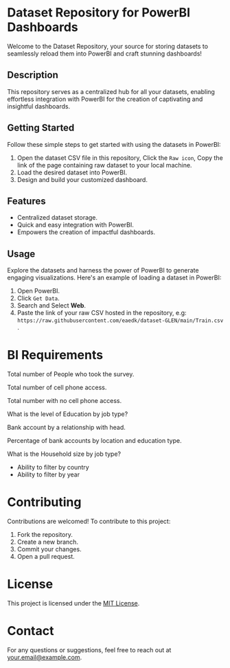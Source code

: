 # Dataset Repository for PowerBI Dashboards

Welcome to the Dataset Repository, your source for storing datasets to seamlessly reload them into PowerBI and craft stunning dashboards!

## Description

This repository serves as a centralized hub for all your datasets, enabling effortless integration with PowerBI for the creation of captivating and insightful dashboards.

## Getting Started

Follow these simple steps to get started with using the datasets in PowerBI:

1. Open the dataset CSV file in this repository, Click the `Raw icon`, Copy the link of the page containing raw dataset to your local machine.
2. Load the desired dataset into PowerBI.
3. Design and build your customized dashboard.

## Features

- Centralized dataset storage.
- Quick and easy integration with PowerBI.
- Empowers the creation of impactful dashboards.

## Usage

Explore the datasets and harness the power of PowerBI to generate engaging visualizations. Here's an example of loading a dataset in PowerBI:
1. Open PowerBI.
1. Click ` Get Data `.
1. Search and Select **Web**.
1. Paste the link of your raw CSV hosted in the repository, e.g: ` https://raw.githubusercontent.com/eaedk/dataset-GLEN/main/Train.csv `  .

# BI Requirements

Total number of People who took the survey.

Total number of cell phone access.

Total number with no cell phone access.

What is the level of Education by job type?

Bank account by a relationship with head.

Percentage of bank accounts by location and education type.

What is the Household size by job type?
- Ability to filter by country
- Ability to filter by year

<!-- ```PowerQuery
let
    Source = Folder.Files("Path to Your Local Repository"),
    #"Filtered for Excel Files" = Table.SelectRows(Source, each [Extension] = ".xlsx"),
    #"Imported Excel" = Table.AddColumn(#"Filtered for Excel Files", "Data", each Excel.Workbook([Content])),
    #"Removed Other Columns" = Table.SelectColumns(#"Imported Excel",{"Data"}),
    #"Expanded Data" = Table.ExpandTableColumn(#"Removed Other Columns", "Data", {"Sheet1"}, {"Sheet1"})
in
    #"Expanded Data"
``` -->

# Contributing
Contributions are welcomed! To contribute to this project:

1. Fork the repository.
1. Create a new branch.
1. Commit your changes.
1. Open a pull request.

# License
This project is licensed under the [MIT License]().

# Contact
For any questions or suggestions, feel free to reach out at your.email@example.com.